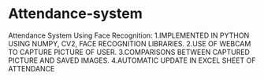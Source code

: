 # Attendance-system
Attendance System Using Face Recognition:
1.IMPLEMENTED IN PYTHON USING NUMPY, CV2, FACE RECOGNITION LIBRARIES. 
2.USE OF WEBCAM TO CAPTURE PICTURE OF USER.
3.COMPARISONS BETWEEN CAPTURED PICTURE AND SAVED IMAGES.
4.AUTOMATIC UPDATE IN EXCEL SHEET OF ATTENDANCE
